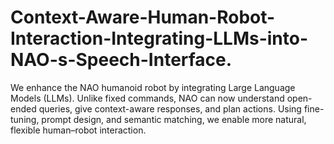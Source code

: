 # Context-Aware-Human-Robot-Interaction-Integrating-LLMs-into-NAO-s-Speech-Interface.
We enhance the NAO humanoid robot by integrating Large Language Models (LLMs). Unlike fixed commands, NAO can now understand open-ended queries, give context-aware responses, and plan actions. Using fine-tuning, prompt design, and semantic matching, we enable more natural, flexible human–robot interaction.
